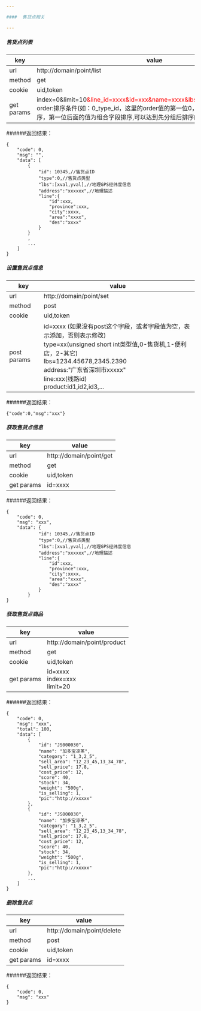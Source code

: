 ```yaml
---

####  售货点相关

---
```

##### 售货点列表

| key | value |
| --- | ----- |
| url | http://domain/point/list |
| method | get |
| cookie | uid,token |
| get params | index=0&limit=10<span style="color:red">&line_id=xxxx&id=xxx&name=xxxx&lbs=xxx,yyy&order=0_type_id</span><br/>order:排序条件(如：0_type_id，这里的order值的第一位0，表示升序，如果是1,表示降序，第一位后面的值为组合字段排序,可以达到先分组后排序的效果)|

######返回结果：
```
{
    "code": 0,
    "msg": "",
    "data": [
        {
            "id": 10345,//售货点ID
            "type":0,//售货点类型
            "lbs":[xval,yval],//地理GPS经纬度信息
            "address":"xxxxxx",//地理描述
            "line":{
                "id":xxx,
                "province":xxx,
                "city":xxxx,
                "area":"xxxx",
                "des":"xxxx"
            }
        }
        ,
        ...
    ]
}
```

##### 设置售货点信息
| key | value |
| --- | ----- |
| url | http://domain/point/set |
| method | post |
| cookie | uid,token |
| post params | id=xxxx (如果没有post这个字段，或者字段值为空，表示添加，否则表示修改)<br/>type=xx(unsigned short int类型值,0-售货机,1-便利店，2-其它)<br/>lbs=1234.45678,2345.2390<br/>address:"广东省深圳市xxxxx"<br/>line:xxx(线路id)<br/>product:id1,id2,id3,...|

######返回结果：
```
{"code":0,"msg":"xxx"}
```

##### 获取售货点信息
| key | value |
| --- | ----- |
| url | http://domain/point/get |
| method | get |
| cookie | uid,token |
| get params | id=xxxx|

######返回结果：
```
{
    "code": 0,
    "msg": "xxx",
    "data": {
            "id": 10345,//售货点ID
            "type":0,//售货点类型
            "lbs":[xval,yval],//地理GPS经纬度信息
            "address":"xxxxxx",//地理描述
            "line":{
                "id":xxx,
                "province":xxx,
                "city":xxxx,
                "area":"xxxx",
                "des":"xxxx"
            }
        }
}
```

##### 获取售货点商品
| key | value |
| --- | ----- |
| url | http://domain/point/product |
| method | get |
| cookie | uid,token |
| get params | id=xxxx<br/>index=xxx<br/>limit=20|

######返回结果：
```
{
    "code": 0,
    "msg": "xxx",
    "total": 100,
    "data": [
        {
            "id": "JS000030",
            "name": "加多宝凉茶",
            "category": "1_3,2_5",
            "sell_area": "12_23_45,13_34_78",
            "sell_price": 17.8,
            "cost_price": 12,
            "score": 40,
            "stock": 34,
            "weight": "500g",
            "is_selling": 1,
            "pic":"http://xxxxx"
        },
        {
            "id": "JS000030",
            "name": "加多宝凉茶",
            "category": "1_3,2_5",
            "sell_area": "12_23_45,13_34_78",
            "sell_price": 17.8,
            "cost_price": 12,
            "score": 40,
            "stock": 34,
            "weight": "500g",
            "is_selling": 1,
            "pic":"http://xxxxx"
        },
        ...
    ]
}
```

##### 删除售货点
| key | value |
| --- | ----- |
| url | http://domain/point/delete |
| method | post |
| cookie | uid,token |
| get params | id=xxxx|

######返回结果：
```
{
    "code": 0,
    "msg": "xxx"
}
```
